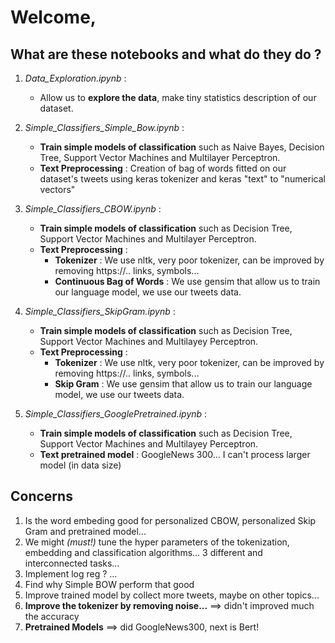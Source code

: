 # Welcome,

## What are these notebooks and what do they do ?

1. *Data_Exploration.ipynb* :
    - Allow us to __explore the data__, make tiny statistics description of our dataset.

2. *Simple_Classifiers_Simple_Bow.ipynb* :
    - __Train simple models of classification__ such as Naive Bayes, Decision Tree, Support Vector Machines and Multilayer Perceptron.
    - __Text Preprocessing__ : Creation of bag of words fitted on our dataset's tweets using keras tokenizer and keras "text" to "numerical vectors"
 
3. *Simple_Classifiers_CBOW.ipynb* :
    - __Train simple models of classification__ such as Decision Tree, Support Vector Machines and Multilayer Perceptron.
    - __Text Preprocessing__ :
        - __Tokenizer__ : We use nltk, very poor tokenizer, can be improved by removing https://.. links, symbols...
        - __Continuous Bag of Words__ : We use gensim that allow us to train our language model, we use our tweets data.

4. *Simple_Classifiers_SkipGram.ipynb* :
    - __Train simple models of classification__ such as Decision Tree, Support Vector Machines and Multilayey Perceptron.
    - __Text Preprocessing__ :
        - __Tokenizer__ : We use nltk, very poor tokenizer, can be improved by removing https://.. links, symbols...
        - __Skip Gram__ : We use gensim that allow us to train our language model, we use our tweets data.

5. *Simple_Classifiers_GooglePretrained.ipynb* :
    - __Train simple models of classification__ such as Decision Tree, Support Vector Machines and Multilayey Perceptron.
    - __Text pretrained model__ : GoogleNews 300... I can't process larger model (in data size)

## Concerns
1. Is the word embeding good for personalized CBOW, personalized Skip Gram and pretrained model...
2. We might _(must!)_ tune the hyper parameters of the tokenization, embedding and classification algorithms... 3 different and interconnected tasks...
3. Implement log reg ? ...
4. Find why Simple BOW perform that good
5. Improve trained model by collect more tweets, maybe on other topics...
6. __Improve the tokenizer by removing noise...__ ==> didn't improved much the accuracy
7. __Pretrained Models__ ==> did GoogleNews300, next is Bert!

